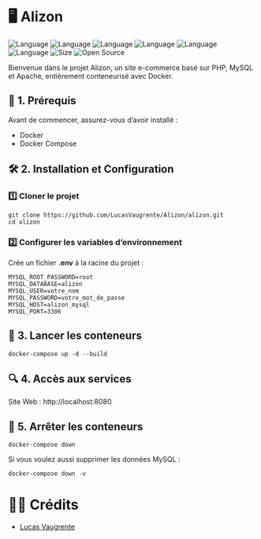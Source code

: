 # 🖥️ Alizon

![Language](https://img.shields.io/badge/Language-HTML-ff993f)
![Language](https://img.shields.io/badge/Language-CSS-3fb8ff)
![Language](https://img.shields.io/badge/Language-JavaScript-ffcc14)
![Language](https://img.shields.io/badge/Language-PHP-474A8A)
![Language](https://img.shields.io/badge/Language-MYSQL-62c2d7)
![Language](https://img.shields.io/badge/Language-Docker-1da9ea)
![Size](https://img.shields.io/badge/Size-122Mo-f12222)
![Open Source](https://badges.frapsoft.com/os/v2/open-source.svg?v=103)


Bienvenue dans le projet Alizon, un site e-commerce basé sur PHP, MySQL et Apache, entièrement conteneurisé avec Docker.

## 📌 1. Prérequis

Avant de commencer, assurez-vous d’avoir installé :

- Docker
- Docker Compose

## 🛠 2. Installation et Configuration

### 1️⃣ Cloner le projet

    git clone https://github.com/LucasVaugrente/Alizon/alizon.git
    cd alizon

### 2️⃣ Configurer les variables d’environnement

Crée un fichier **.env** à la racine du projet :

    MYSQL_ROOT_PASSWORD=root
    MYSQL_DATABASE=alizon
    MYSQL_USER=votre_nom
    MYSQL_PASSWORD=votre_mot_de_passe
    MYSQL_HOST=alizon_mysql
    MYSQL_PORT=3306

## 🚀 3. Lancer les conteneurs

    docker-compose up -d --build

## 🔍 4. Accès aux services

Site Web : http://localhost:8080

## 🚀 5. Arrêter les conteneurs

    docker-compose down

Si vous voulez aussi supprimer les données MySQL :

    docker-compose down -v


# 🙎‍♂️ Crédits
* [Lucas Vaugrente](https://github.com/LucasVaugrente "Mon compte GitHub")